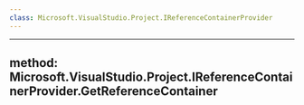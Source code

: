 ```yaml
---
class: Microsoft.VisualStudio.Project.IReferenceContainerProvider
---
```


---
method: Microsoft.VisualStudio.Project.IReferenceContainerProvider.GetReferenceContainer
---

